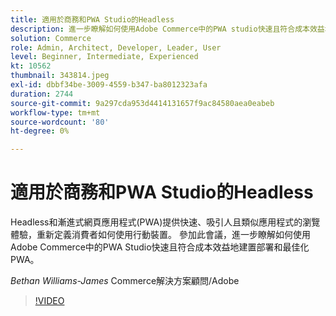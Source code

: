 ```yaml
---
title: 適用於商務和PWA Studio的Headless
description: 進一步瞭解如何使用Adobe Commerce中的PWA studio快速且符合成本效益地建置部署及最佳化PWA
solution: Commerce
role: Admin, Architect, Developer, Leader, User
level: Beginner, Intermediate, Experienced
kt: 10562
thumbnail: 343814.jpeg
exl-id: dbbf34be-3009-4559-b347-ba8012323afa
duration: 2744
source-git-commit: 9a297cda953d4414131657f9ac84580aea0eabeb
workflow-type: tm+mt
source-wordcount: '80'
ht-degree: 0%

---
```


# 適用於商務和PWA Studio的Headless

Headless和漸進式網頁應用程式(PWA)提供快速、吸引人且類似應用程式的瀏覽體驗，重新定義消費者如何使用行動裝置。 參加此會議，進一步瞭解如何使用Adobe Commerce中的PWA Studio快速且符合成本效益地建置部署和最佳化PWA。

*Bethan Williams-James* Commerce解決方案顧問/Adobe

>[!VIDEO](https://video.tv.adobe.com/v/343814/?quality=12&learn=on)
